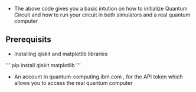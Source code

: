 * The above code gives you a basic intution on how to initialize Quantum Circuit and how to run your circuit in both simulators and a real quantum computer

## Prerequisits

* Installing qiskit and matplotlib libraries

'''
pip install qiskit matplotlib
'''

* An account in quantum-computing.ibm.com , for the API token which allows you to access the real quantum computer
